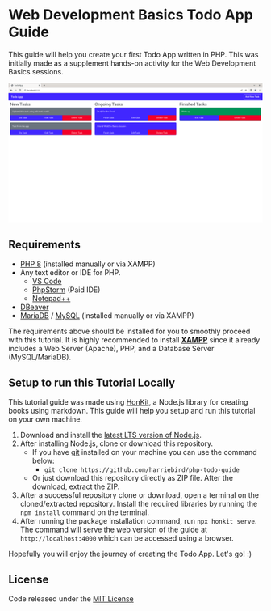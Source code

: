 # Web Development Basics Todo App Guide
This guide will help you create your first Todo App written in PHP. This was initially made as a supplement hands-on
activity for the Web Development Basics sessions.

![Todo App GUI](getting-started/images/todo-app.png)

## Requirements
* [PHP 8](https://www.php.net/downloads.php) (installed manually or via XAMPP)
* Any text editor or IDE for PHP.
  * [VS Code](https://code.visualstudio.com/Download)
  * [PhpStorm](https://www.jetbrains.com/phpstorm/) (Paid IDE)
  * [Notepad++](https://notepad-plus-plus.org/downloads/) 
* [DBeaver](https://dbeaver.io/download/)
* [MariaDB](https://mariadb.org/download/) / [MySQL](https://www.mysql.com/downloads/) (installed manually or via
XAMPP)

The requirements above should be installed for you to smoothly proceed with this tutorial. It is highly recommended to
install [**XAMPP**](https://www.apachefriends.org/) since it already includes a Web Server (Apache), PHP, and a
Database Server (MySQL/MariaDB).

## Setup to run this Tutorial Locally
This tutorial guide was made using [HonKit](https://honkit.netlify.app/), a Node.js library for creating books using
markdown. This guide will help you setup and run this tutorial on your own machine.
1. Download and install the [latest LTS version of Node.js](https://nodejs.org/en).
2. After installing Node.js, clone or download this repository.
   * If you have [git](https://git-scm.com/) installed on your machine you can use the command below:
     * `git clone https://github.com/harriebird/php-todo-guide`
   * Or just download this repository directly as ZIP file. After the download, extract the ZIP.
3. After a successful repository clone or download, open a terminal on the cloned/extracted repository. Install the
required libraries by running the `npm install` command on the terminal.
4. After running the package installation command, run `npx honkit serve`. The command will serve the web version of the
guide at `http://localhost:4000` which can be accessed using a browser.

Hopefully you will enjoy the journey of creating the Todo App. Let's go! :)

## License
Code released under the [MIT License](LICENSE)